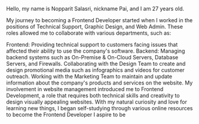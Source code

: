 Hello, my name is Nopparit Salasri, nickname Pai, and I am 27 years old.

My journey to becoming a Frontend Developer started when I worked in the positions of Technical Support, Graphic Design, and Web Admin. These roles allowed me to collaborate with various departments, such as:

Frontend: Providing technical support to customers facing issues that affected their ability to use the company's software.
Backend: Managing backend systems such as On-Premise & On-Cloud Servers, Database Servers, and Firewalls.
Collaborating with the Design Team to create and design promotional media such as infographics and videos for customer outreach.
Working with the Marketing Team to maintain and update information about the company's products and services on the website.
My involvement in website management introduced me to Frontend Development, a role that requires both technical skills and creativity to design visually appealing websites. With my natural curiosity and love for learning new things, I began self-studying through various online resources to become the Frontend Developer I aspire to be
